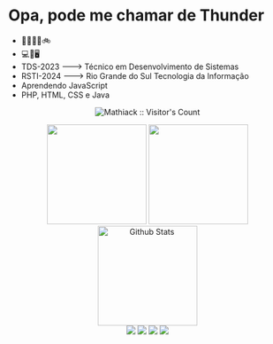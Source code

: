 # Opa, pode me chamar de Thunder

- 🥋🏃🏼‍♂️🚲
- 💻🔌🖥
- TDS-2023 ---> Técnico em Desenvolvimento de Sistemas
- RSTI-2024 ---> Rio Grande do Sul Tecnologia da Informação
- Aprendendo JavaScript
- PHP, HTML, CSS e Java
  
<p align="center">
  <img src="https://profile-counter.glitch.me/{Mathiack}/count.svg" alt="Mathiack :: Visitor's Count" />
</p>

<div align="center">
  <img height="180em" src="https://github-readme-stats.vercel.app/api?username=Mathiack&show_icons=true&theme=dark&include_all_commits=true&count_private=true" />
  <img height="180em" src="https://github-readme-stats.vercel.app/api/top-langs/?username=Mathiack&layout=compact&langs_count=16&theme=dark" />
  <img height="180em" src="https://github-readme-streak-stats.herokuapp.com/?user=Mathiack&theme=dark&hide_border=false" alt="Github Stats"/>
  <!--<img src="https://img.shields.io/badge/JavaScript-ET7E6C?style=for-the-badge&logo=javascript&logoColor=white">-->
  <br>
  <img src="https://img.shields.io/badge/PHP-4F5D95?style=for-the-badge&logo=php&logoColor=white">
  <img src="https://img.shields.io/badge/HTML5-E34F26?style=for-the-badge&logo=html5&logoColor=white">
  <img src="https://img.shields.io/badge/CSS3-1572B6?style=for-the-badge&logo=css3&logoColor=white">
  <img src="https://img.shields.io/badge/Java-007396?style=for-the-badge&logo=java&logoColor=white">
</div>
